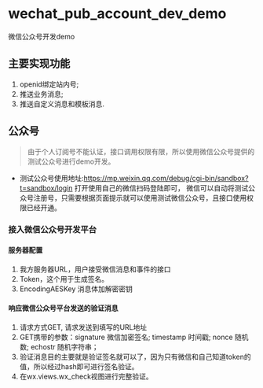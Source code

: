 # wechat_pub_account_dev_demo
微信公众号开发demo

## 主要实现功能
1. openid绑定站内号;
2. 推送业务消息;
3. 推送自定义消息和模板消息.

## 公众号
> 由于个人订阅号不能认证，接口调用权限有限，所以使用微信公众号提供的测试公众号进行demo开发。

- 测试公众号使用地址:https://mp.weixin.qq.com/debug/cgi-bin/sandbox?t=sandbox/login 打开使用自己的微信扫码登陆即可，
微信可以自动将测试公众号注册号，只需要根据页面提示就可以使用测试微信公众号，且接口使用权限已经开通。

### 接入微信公众号开发平台
#### 服务器配置
1. 我方服务器URL，用户接受微信消息和事件的接口
2. Token，这个用于生成签名。
3. EncodingAESKey 消息体加解密密钥

#### 响应微信公众号平台发送的验证消息
1. 请求方式GET, 请求发送到填写的URL地址
2. GET携带的参数：signature 微信加密签名; timestamp 时间戳; nonce 随机数; echostr 随机字符串；
3. 验证消息目的主要就是验证签名就可以了，因为只有微信和自己知道token的值，所以经过hash即可进行签名验证。
4. 在wx.views.wx_check视图进行完整验证。

## 
 
